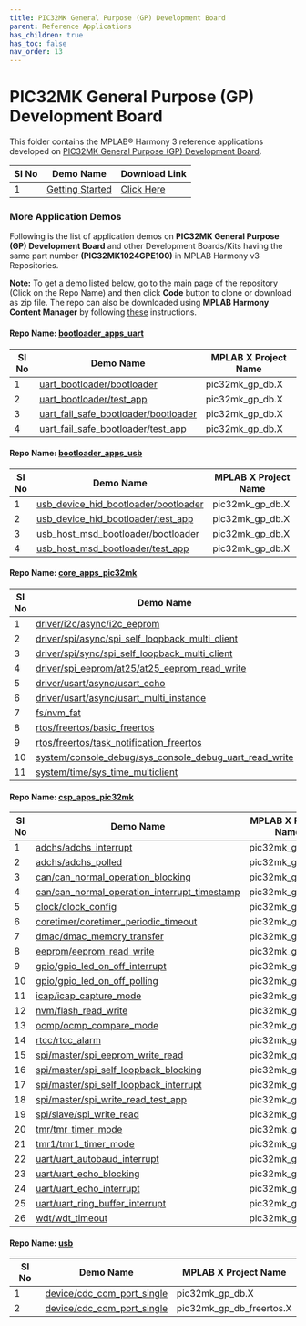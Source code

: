 ```yaml
---
title: PIC32MK General Purpose (GP) Development Board
parent: Reference Applications
has_children: true
has_toc: false
nav_order: 13
---
```

# PIC32MK General Purpose (GP) Development Board

This folder contains the MPLAB® Harmony 3 reference applications developed on [PIC32MK General Purpose (GP) Development Board](https://www.microchip.com/DevelopmentTools/ProductDetails/DM320106).   

|SI No| Demo Name | Download Link |
| --- | --- | -- |
| 1 | [Getting Started](./pic32mk_getting_started/readme.md) | [Click Here](https://github.com/MicrochipTech/MPLAB-Harmony-Reference-Apps/releases/latest/download/pic32mk_getting_started.zip) |


### More Application Demos

Following is the list of application demos on **PIC32MK General Purpose (GP) Development Board** and other Development Boards/Kits having the same part number **(PIC32MK1024GPE100)** in MPLAB Harmony v3 Repositories.

**Note:** To get a demo listed below, go to the main page of the repository (Click on the Repo Name) and then click **Code** button to clone or download as zip file. The repo can also be downloaded using **MPLAB Harmony Content Manager** by following [these](https://microchip-mplab-harmony.github.io/contentmanager/) instructions.  



[comment]:#ListStart



#### Repo Name: [bootloader_apps_uart](https://github.com/Microchip-MPLAB-Harmony/bootloader_apps_uart)

|SI No| Demo Name | MPLAB X Project Name |
| --- | --- | --- |
| 1 | [uart_bootloader/bootloader](https://github.com/Microchip-MPLAB-Harmony/bootloader_apps_uart/tree/master/apps/uart_bootloader/bootloader) | pic32mk_gp_db.X |
| 2 | [uart_bootloader/test_app](https://github.com/Microchip-MPLAB-Harmony/bootloader_apps_uart/tree/master/apps/uart_bootloader/test_app) | pic32mk_gp_db.X |
| 3 | [uart_fail_safe_bootloader/bootloader](https://github.com/Microchip-MPLAB-Harmony/bootloader_apps_uart/tree/master/apps/uart_fail_safe_bootloader/bootloader) | pic32mk_gp_db.X |
| 4 | [uart_fail_safe_bootloader/test_app](https://github.com/Microchip-MPLAB-Harmony/bootloader_apps_uart/tree/master/apps/uart_fail_safe_bootloader/test_app) | pic32mk_gp_db.X |


#### Repo Name: [bootloader_apps_usb](https://github.com/Microchip-MPLAB-Harmony/bootloader_apps_usb)

|SI No| Demo Name | MPLAB X Project Name |
| --- | --- | --- |
| 1 | [usb_device_hid_bootloader/bootloader](https://github.com/Microchip-MPLAB-Harmony/bootloader_apps_usb/tree/master/apps/usb_device_hid_bootloader/bootloader) | pic32mk_gp_db.X |
| 2 | [usb_device_hid_bootloader/test_app](https://github.com/Microchip-MPLAB-Harmony/bootloader_apps_usb/tree/master/apps/usb_device_hid_bootloader/test_app) | pic32mk_gp_db.X |
| 3 | [usb_host_msd_bootloader/bootloader](https://github.com/Microchip-MPLAB-Harmony/bootloader_apps_usb/tree/master/apps/usb_host_msd_bootloader/bootloader) | pic32mk_gp_db.X |
| 4 | [usb_host_msd_bootloader/test_app](https://github.com/Microchip-MPLAB-Harmony/bootloader_apps_usb/tree/master/apps/usb_host_msd_bootloader/test_app) | pic32mk_gp_db.X |


#### Repo Name: [core_apps_pic32mk](https://github.com/Microchip-MPLAB-Harmony/core_apps_pic32mk)

|SI No| Demo Name | MPLAB X Project Name |
| --- | --- | --- |
| 1 | [driver/i2c/async/i2c_eeprom](https://github.com/Microchip-MPLAB-Harmony/core_apps_pic32mk/tree/master/apps/driver/i2c/async/i2c_eeprom) | pic32mk_gp_db.X |
| 2 | [driver/spi/async/spi_self_loopback_multi_client](https://github.com/Microchip-MPLAB-Harmony/core_apps_pic32mk/tree/master/apps/driver/spi/async/spi_self_loopback_multi_client) | pic32mk_gp_db.X |
| 3 | [driver/spi/sync/spi_self_loopback_multi_client](https://github.com/Microchip-MPLAB-Harmony/core_apps_pic32mk/tree/master/apps/driver/spi/sync/spi_self_loopback_multi_client) | pic32mk_gp_db_freertos.X |
| 4 | [driver/spi_eeprom/at25/at25_eeprom_read_write](https://github.com/Microchip-MPLAB-Harmony/core_apps_pic32mk/tree/master/apps/driver/spi_eeprom/at25/at25_eeprom_read_write) | pic32mk_gp_db.X |
| 5 | [driver/usart/async/usart_echo](https://github.com/Microchip-MPLAB-Harmony/core_apps_pic32mk/tree/master/apps/driver/usart/async/usart_echo) | pic32mk_gp_db.X |
| 6 | [driver/usart/async/usart_multi_instance](https://github.com/Microchip-MPLAB-Harmony/core_apps_pic32mk/tree/master/apps/driver/usart/async/usart_multi_instance) | pic32mk_gp_db.X |
| 7 | [fs/nvm_fat](https://github.com/Microchip-MPLAB-Harmony/core_apps_pic32mk/tree/master/apps/fs/nvm_fat) | pic32mk_gp_db.X |
| 8 | [rtos/freertos/basic_freertos](https://github.com/Microchip-MPLAB-Harmony/core_apps_pic32mk/tree/master/apps/rtos/freertos/basic_freertos) | pic32mk_gp_db.X |
| 9 | [rtos/freertos/task_notification_freertos](https://github.com/Microchip-MPLAB-Harmony/core_apps_pic32mk/tree/master/apps/rtos/freertos/task_notification_freertos) | pic32mk_gp_db.X |
| 10 | [system/console_debug/sys_console_debug_uart_read_write](https://github.com/Microchip-MPLAB-Harmony/core_apps_pic32mk/tree/master/apps/system/console_debug/sys_console_debug_uart_read_write) | pic32mk_gp_db.X |
| 11 | [system/time/sys_time_multiclient](https://github.com/Microchip-MPLAB-Harmony/core_apps_pic32mk/tree/master/apps/system/time/sys_time_multiclient) | pic32mk_gp_db.X |


#### Repo Name: [csp_apps_pic32mk](https://github.com/Microchip-MPLAB-Harmony/csp_apps_pic32mk)

|SI No| Demo Name | MPLAB X Project Name |
| --- | --- | --- |
| 1 | [adchs/adchs_interrupt](https://github.com/Microchip-MPLAB-Harmony/csp_apps_pic32mk/tree/master/apps/adchs/adchs_interrupt) | pic32mk_gp_db.X |
| 2 | [adchs/adchs_polled](https://github.com/Microchip-MPLAB-Harmony/csp_apps_pic32mk/tree/master/apps/adchs/adchs_polled) | pic32mk_gp_db.X |
| 3 | [can/can_normal_operation_blocking](https://github.com/Microchip-MPLAB-Harmony/csp_apps_pic32mk/tree/master/apps/can/can_normal_operation_blocking) | pic32mk_gp_db.X |
| 4 | [can/can_normal_operation_interrupt_timestamp](https://github.com/Microchip-MPLAB-Harmony/csp_apps_pic32mk/tree/master/apps/can/can_normal_operation_interrupt_timestamp) | pic32mk_gp_db.X |
| 5 | [clock/clock_config](https://github.com/Microchip-MPLAB-Harmony/csp_apps_pic32mk/tree/master/apps/clock/clock_config) | pic32mk_gp_db.X |
| 6 | [coretimer/coretimer_periodic_timeout](https://github.com/Microchip-MPLAB-Harmony/csp_apps_pic32mk/tree/master/apps/coretimer/coretimer_periodic_timeout) | pic32mk_gp_db.X |
| 7 | [dmac/dmac_memory_transfer](https://github.com/Microchip-MPLAB-Harmony/csp_apps_pic32mk/tree/master/apps/dmac/dmac_memory_transfer) | pic32mk_gp_db.X |
| 8 | [eeprom/eeprom_read_write](https://github.com/Microchip-MPLAB-Harmony/csp_apps_pic32mk/tree/master/apps/eeprom/eeprom_read_write) | pic32mk_gp_db.X |
| 9 | [gpio/gpio_led_on_off_interrupt](https://github.com/Microchip-MPLAB-Harmony/csp_apps_pic32mk/tree/master/apps/gpio/gpio_led_on_off_interrupt) | pic32mk_gp_db.X |
| 10 | [gpio/gpio_led_on_off_polling](https://github.com/Microchip-MPLAB-Harmony/csp_apps_pic32mk/tree/master/apps/gpio/gpio_led_on_off_polling) | pic32mk_gp_db.X |
| 11 | [icap/icap_capture_mode](https://github.com/Microchip-MPLAB-Harmony/csp_apps_pic32mk/tree/master/apps/icap/icap_capture_mode) | pic32mk_gp_db.X |
| 12 | [nvm/flash_read_write](https://github.com/Microchip-MPLAB-Harmony/csp_apps_pic32mk/tree/master/apps/nvm/flash_read_write) | pic32mk_gp_db.X |
| 13 | [ocmp/ocmp_compare_mode](https://github.com/Microchip-MPLAB-Harmony/csp_apps_pic32mk/tree/master/apps/ocmp/ocmp_compare_mode) | pic32mk_gp_db.X |
| 14 | [rtcc/rtcc_alarm](https://github.com/Microchip-MPLAB-Harmony/csp_apps_pic32mk/tree/master/apps/rtcc/rtcc_alarm) | pic32mk_gp_db.X |
| 15 | [spi/master/spi_eeprom_write_read](https://github.com/Microchip-MPLAB-Harmony/csp_apps_pic32mk/tree/master/apps/spi/master/spi_eeprom_write_read) | pic32mk_gp_db.X |
| 16 | [spi/master/spi_self_loopback_blocking](https://github.com/Microchip-MPLAB-Harmony/csp_apps_pic32mk/tree/master/apps/spi/master/spi_self_loopback_blocking) | pic32mk_gp_db.X |
| 17 | [spi/master/spi_self_loopback_interrupt](https://github.com/Microchip-MPLAB-Harmony/csp_apps_pic32mk/tree/master/apps/spi/master/spi_self_loopback_interrupt) | pic32mk_gp_db.X |
| 18 | [spi/master/spi_write_read_test_app](https://github.com/Microchip-MPLAB-Harmony/csp_apps_pic32mk/tree/master/apps/spi/master/spi_write_read_test_app) | pic32mk_gp_db.X |
| 19 | [spi/slave/spi_write_read](https://github.com/Microchip-MPLAB-Harmony/csp_apps_pic32mk/tree/master/apps/spi/slave/spi_write_read) | pic32mk_gp_db.X |
| 20 | [tmr/tmr_timer_mode](https://github.com/Microchip-MPLAB-Harmony/csp_apps_pic32mk/tree/master/apps/tmr/tmr_timer_mode) | pic32mk_gp_db.X |
| 21 | [tmr1/tmr1_timer_mode](https://github.com/Microchip-MPLAB-Harmony/csp_apps_pic32mk/tree/master/apps/tmr1/tmr1_timer_mode) | pic32mk_gp_db.X |
| 22 | [uart/uart_autobaud_interrupt](https://github.com/Microchip-MPLAB-Harmony/csp_apps_pic32mk/tree/master/apps/uart/uart_autobaud_interrupt) | pic32mk_gp_db.X |
| 23 | [uart/uart_echo_blocking](https://github.com/Microchip-MPLAB-Harmony/csp_apps_pic32mk/tree/master/apps/uart/uart_echo_blocking) | pic32mk_gp_db.X |
| 24 | [uart/uart_echo_interrupt](https://github.com/Microchip-MPLAB-Harmony/csp_apps_pic32mk/tree/master/apps/uart/uart_echo_interrupt) | pic32mk_gp_db.X |
| 25 | [uart/uart_ring_buffer_interrupt](https://github.com/Microchip-MPLAB-Harmony/csp_apps_pic32mk/tree/master/apps/uart/uart_ring_buffer_interrupt) | pic32mk_gp_db.X |
| 26 | [wdt/wdt_timeout](https://github.com/Microchip-MPLAB-Harmony/csp_apps_pic32mk/tree/master/apps/wdt/wdt_timeout) | pic32mk_gp_db.X |


#### Repo Name: [usb](https://github.com/Microchip-MPLAB-Harmony/usb)

|SI No| Demo Name | MPLAB X Project Name |
| --- | --- | --- |
| 1 | [device/cdc_com_port_single](https://github.com/Microchip-MPLAB-Harmony/usb/tree/master/apps/device/cdc_com_port_single) | pic32mk_gp_db.X |
| 2 | [device/cdc_com_port_single](https://github.com/Microchip-MPLAB-Harmony/usb/tree/master/apps/device/cdc_com_port_single) | pic32mk_gp_db_freertos.X |


[comment]:#ListEnd
